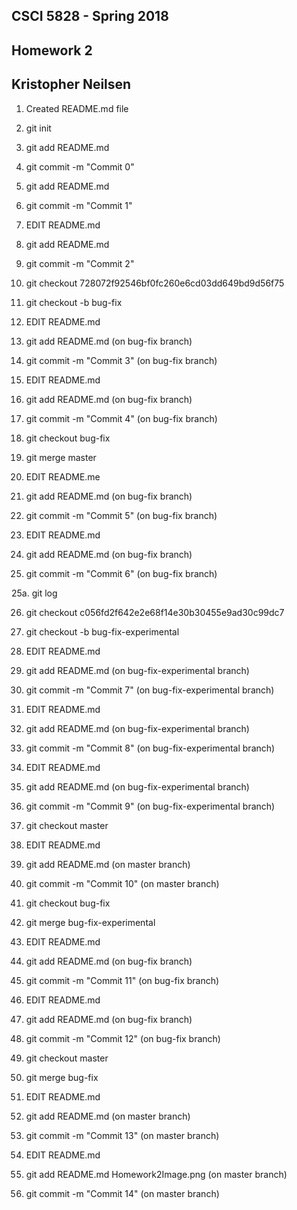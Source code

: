 ## CSCI 5828 - Spring 2018

## Homework 2

## Kristopher Neilsen
 
 
1. Created README.md file <br> 

2. git init <br>

3. git add README.md <br>

4. git commit -m "Commit 0" <br>

5. git add README.md <br>

6. git commit -m "Commit 1" <br>

7. EDIT README.md <br>

8. git add README.md <br>

9. git commit -m "Commit 2" <br>

10. git checkout 728072f92546bf0fc260e6cd03dd649bd9d56f75 <br>

11. git checkout -b bug-fix <br>

12. EDIT README.md <br>

13. git add README.md (on bug-fix branch) <br>

14. git commit -m "Commit 3" (on bug-fix branch) <br>

15. EDIT README.md <br>

16. git add README.md (on bug-fix branch) <br>

17. git commit -m "Commit 4" (on bug-fix branch) <br>

18. git checkout bug-fix <br>

19. git merge master <br>

20. EDIT README.me <br>

21. git add README.md (on bug-fix branch) <br>

22. git commit -m "Commit 5" (on bug-fix branch) <br>

23. EDIT README.md <br>

24. git add README.md (on bug-fix branch) <br>

25. git commit -m "Commit 6" (on bug-fix branch) <br>

25a. git log <br>

26. git checkout c056fd2f642e2e68f14e30b30455e9ad30c99dc7 <br>

27. git checkout -b bug-fix-experimental <br>

28. EDIT README.md <br>

29. git add README.md (on bug-fix-experimental branch) <br>

30. git commit -m "Commit 7" (on bug-fix-experimental branch) <br> 

31. EDIT README.md <br>

32. git add README.md (on bug-fix-experimental branch) <br>

33. git commit -m "Commit 8" (on bug-fix-experimental branch) <br>

34. EDIT README.md <br>

35. git add README.md (on bug-fix-experimental branch) <br>

36. git commit -m "Commit 9" (on bug-fix-experimental branch) <br>

37. git checkout master <br>

38. EDIT README.md <br>

39. git add README.md (on master branch) <br>

40. git commit -m "Commit 10" (on master branch) <br>

42. git checkout bug-fix <br>

43. git merge bug-fix-experimental <br>

44. EDIT README.md <br>

45. git add README.md (on bug-fix branch) <br>

46. git commit -m "Commit 11" (on bug-fix branch) <br>

47. EDIT README.md <br>

48. git add README.md (on bug-fix branch) <br>

49. git commit -m "Commit 12" (on bug-fix branch) <br>

50. git checkout master <br>

51. git merge bug-fix <br>

52. EDIT README.md <br>

53. git add README.md (on master branch) <br>

54. git commit -m "Commit 13" (on master branch) <br>

55. EDIT README.md <br>

56. git add README.md Homework2Image.png (on master branch) <br>

57. git commit -m "Commit 14" (on master branch) <br>
